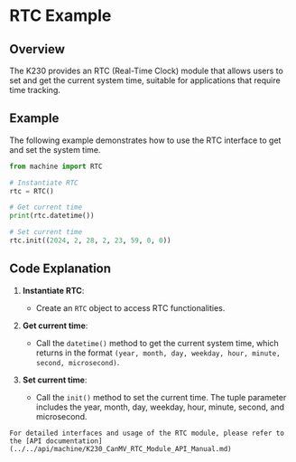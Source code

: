 # RTC Example

## Overview

The K230 provides an RTC (Real-Time Clock) module that allows users to set and get the current system time, suitable for applications that require time tracking.

## Example

The following example demonstrates how to use the RTC interface to get and set the system time.

```python
from machine import RTC

# Instantiate RTC
rtc = RTC()

# Get current time
print(rtc.datetime())

# Set current time
rtc.init((2024, 2, 28, 2, 23, 59, 0, 0))
```

## Code Explanation

1. **Instantiate RTC**:
   - Create an `RTC` object to access RTC functionalities.

1. **Get current time**:
   - Call the `datetime()` method to get the current system time, which returns in the format `(year, month, day, weekday, hour, minute, second, microsecond)`.

1. **Set current time**:
   - Call the `init()` method to set the current time. The tuple parameter includes the year, month, day, weekday, hour, minute, second, and microsecond.

```{admonition} Tip
For detailed interfaces and usage of the RTC module, please refer to the [API documentation](../../api/machine/K230_CanMV_RTC_Module_API_Manual.md)
```
